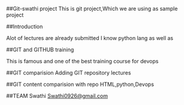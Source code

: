 ##Git-swathi project
This is git project,Which we are using as sample project




##Introduction

Alot of lectures are already submitted
I know python lang as well as

##GIT and GITHUB training

This is famous and one of the best training course for devops

##GIT comparision
Adding GIT repository lectures

##GIT content
comparision with repo
HTML,python,Devops

##TEAM
Swathi
Swathi0926@gmail.com
